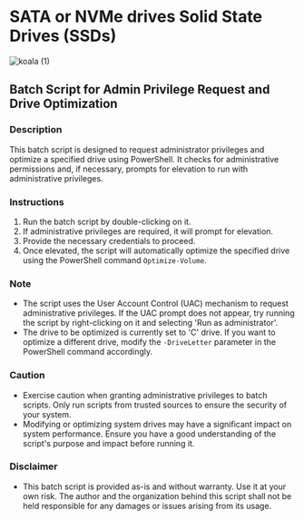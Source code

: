 # SATA or NVMe drives Solid State Drives (SSDs)

![koala (1)](https://github.com/KOALAaufPILLEN/NVME-Trim/assets/92574026/3d6f5fd7-2b4a-4b5c-9b43-4eff8fecf60b)

## Batch Script for Admin Privilege Request and Drive Optimization

### Description
This batch script is designed to request administrator privileges and optimize a specified drive using PowerShell. It checks for administrative permissions and, if necessary, prompts for elevation to run with administrative privileges.

### Instructions
1. Run the batch script by double-clicking on it.
2. If administrative privileges are required, it will prompt for elevation.
3. Provide the necessary credentials to proceed.
4. Once elevated, the script will automatically optimize the specified drive using the PowerShell command `Optimize-Volume`.

### Note
- The script uses the User Account Control (UAC) mechanism to request administrative privileges. If the UAC prompt does not appear, try running the script by right-clicking on it and selecting 'Run as administrator'.
- The drive to be optimized is currently set to 'C' drive. If you want to optimize a different drive, modify the `-DriveLetter` parameter in the PowerShell command accordingly.

### Caution
- Exercise caution when granting administrative privileges to batch scripts. Only run scripts from trusted sources to ensure the security of your system.
- Modifying or optimizing system drives may have a significant impact on system performance. Ensure you have a good understanding of the script's purpose and impact before running it.

### Disclaimer
- This batch script is provided as-is and without warranty. Use it at your own risk. The author and the organization behind this script shall not be held responsible for any damages or issues arising from its usage.
